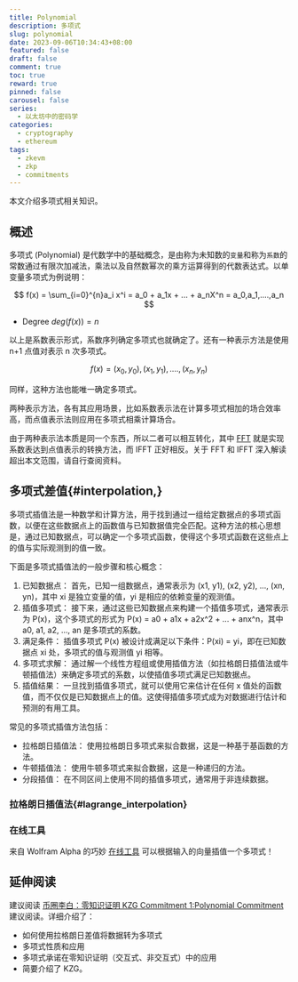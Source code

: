 ```yaml
---
title: Polynomial
description: 多项式
slug: polynomial
date: 2023-09-06T10:34:43+08:00
featured: false
draft: false
comment: true
toc: true
reward: true
pinned: false
carousel: false
series: 
  - 以太坊中的密码学
categories:
  - cryptography
  - ethereum
tags:
  - zkevm
  - zkp
  - commitments
---
```


本文介绍多项式相关知识。

<!--more-->

## 概述

多项式 (Polynomial) 是代数学中的基础概念，是由称为未知数的`变量`和称为`系数`的常数通过有限次加减法，乘法以及自然数幂次的乘方运算得到的代数表达式。以单变量多项式为例说明：

$$
f(x) = \sum_{i=0}^{n}a_i x^i = a_0 + a_1x + ... + a_nX^n = a_0,a_1,....,a_n
$$

- Degree $deg(f(x))=n$

以上是系数表示形式，系数序列确定多项式也就确定了。还有一种表示方法是使用 n+1 点值对表示 n 次多项式。

$$
f(x) = (x_0,y_0),(x_1,y_1),....,(x_n,y_n)
$$

同样，这种方法也能唯一确定多项式。

两种表示方法，各有其应用场景，比如系数表示法在计算多项式相加的场合效率高，而点值表示法则应用在多项式相乘计算场合。

由于两种表示法本质是同一个东西，所以二者可以相互转化，其中 [FFT](https://oi-wiki.org/math/poly/fft/) 就是实现系数表达到点值表示的转换方法，而 IFFT 正好相反。关于 FFT 和 IFFT 深入解读超出本文范围，请自行查阅资料。

## 多项式差值{#interpolation,}

多项式插值法是一种数学和计算方法，用于找到通过一组给定数据点的多项式函数，以便在这些数据点上的函数值与已知数据值完全匹配。这种方法的核心思想是，通过已知数据点，可以确定一个多项式函数，使得这个多项式函数在这些点上的值与实际观测到的值一致。

下面是多项式插值法的一般步骤和核心概念：

1. 已知数据点： 首先，已知一组数据点，通常表示为 (x1, y1), (x2, y2), ..., (xn, yn)，其中 xi 是独立变量的值，yi 是相应的依赖变量的观测值。
2. 插值多项式： 接下来，通过这些已知数据点来构建一个插值多项式，通常表示为 P(x)，这个多项式的形式为 P(x) = a0 + a1x + a2x^2 + ... + anx^n，其中 a0, a1, a2, ..., an 是多项式的系数。
3. 满足条件： 插值多项式 P(x) 被设计成满足以下条件：P(xi) = yi，即在已知数据点 xi 处，多项式的值与观测值 yi 相等。
4. 多项式求解： 通过解一个线性方程组或使用插值方法（如拉格朗日插值法或牛顿插值法）来确定多项式的系数，以使插值多项式满足已知数据点。
5. 插值结果： 一旦找到插值多项式，就可以使用它来估计在任何 x 值处的函数值，而不仅仅是已知数据点上的值。这使得插值多项式成为对数据进行估计和预测的有用工具。

常见的多项式插值方法包括：

- 拉格朗日插值法： 使用拉格朗日多项式来拟合数据，这是一种基于基函数的方法。
- 牛顿插值法： 使用牛顿多项式来拟合数据，这是一种递归的方法。
- 分段插值： 在不同区间上使用不同的插值多项式，通常用于非连续数据。

### 拉格朗日插值法{#lagrange_interpolation}

### 在线工具

来自 Wolfram Alpha 的巧妙 [在线工具](https://www.wolframalpha.com/input/?i=interpolating+polynomial+calculator) 可以根据输入的向量插值一个多项式！

## 延伸阅读

建议阅读 [币圈李白：零知识证明 KZG Commitment 1:Polynomial Commitment](https://www.youtube.com/watch?v=nkrk3jLj8Jw) 建议阅读。详细介绍了：

- 如何使用拉格朗日差值将数据转为多项式
- 多项式性质和应用
- 多项式承诺在零知识证明（交互式、非交互式）中的应用
- 简要介绍了 KZG。

